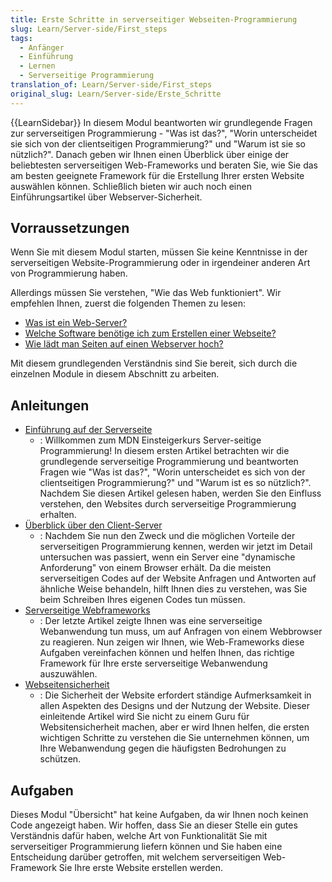 ```yaml
---
title: Erste Schritte in serverseitiger Webseiten-Programmierung
slug: Learn/Server-side/First_steps
tags:
  - Anfänger
  - Einführung
  - Lernen
  - Serverseitige Programmierung
translation_of: Learn/Server-side/First_steps
original_slug: Learn/Server-side/Erste_Schritte
---
```

{{LearnSidebar}}
In diesem Modul beantworten wir grundlegende Fragen zur serverseitigen Programmierung - "Was ist das?", "Worin unterscheidet sie sich von der clientseitigen Programmierung?" und "Warum ist sie so nützlich?". Danach geben wir Ihnen einen Überblick über einige der beliebtesten serverseitigen Web-Frameworks und beraten Sie, wie Sie das am besten geeignete Framework für die Erstellung Ihrer ersten Website auswählen können. Schließlich bieten wir auch noch einen Einführungsartikel über Webserver-Sicherheit.

## Vorraussetzungen

Wenn Sie mit diesem Modul starten, müssen Sie keine Kenntnisse in der serverseitigen Website-Programmierung oder in irgendeiner anderen Art von Programmierung haben.

Allerdings müssen Sie verstehen, "Wie das Web funktioniert". Wir empfehlen Ihnen, zuerst die folgenden Themen zu lesen:

- [Was ist ein Web-Server?](/de/docs/Learn/Common_questions/What_is_a_web_server)
- [Welche Software benötige ich zum Erstellen einer Webseite?](/de/docs/Learn/Common_questions/What_software_do_I_need)
- [Wie lädt man Seiten auf einen Webserver hoch?](/de/docs/Learn/Common_questions/Upload_files_to_a_web_server)

Mit diesem grundlegenden Verständnis sind Sie bereit, sich durch die einzelnen Module in diesem Abschnitt zu arbeiten.

## Anleitungen

- [Einführung auf der Serverseite](/de/docs/Learn/Server-side/First_steps/Introduction)
  - : Willkommen zum MDN Einsteigerkurs Server-seitige Programmierung! In diesem ersten Artikel betrachten wir die grundlegende serverseitige Programmierung und beantworten Fragen wie "Was ist das?", "Worin unterscheidet es sich von der clientseitigen Programmierung?" und "Warum ist es so nützlich?". Nachdem Sie diesen Artikel gelesen haben, werden Sie den Einfluss verstehen, den Websites durch serverseitige Programmierung erhalten.
- [Überblick über den Client-Server](/de/docs/Learn/Server-side/First_steps/Client-Server_overview)
  - : Nachdem Sie nun den Zweck und die möglichen Vorteile der serverseitigen Programmierung kennen, werden wir jetzt im Detail untersuchen was passiert, wenn ein Server eine "dynamische Anforderung" von einem Browser erhält. Da die meisten serverseitigen Codes auf der Website Anfragen und Antworten auf ähnliche Weise behandeln, hilft Ihnen dies zu verstehen, was Sie beim Schreiben Ihres eigenen Codes tun müssen.
- [Serverseitige Webframeworks](/de/docs/Learn/Server-side/First_steps/Web_frameworks)
  - : Der letzte Artikel zeigte Ihnen was eine serverseitige Webanwendung tun muss, um auf Anfragen von einem Webbrowser zu reagieren. Nun zeigen wir Ihnen, wie Web-Frameworks diese Aufgaben vereinfachen können und helfen Ihnen, das richtige Framework für Ihre erste serverseitige Webanwendung auszuwählen.
- [Webseitensicherheit](/de/docs/Learn/Server-side/First_steps/Website_security)
  - : Die Sicherheit der Website erfordert ständige Aufmerksamkeit in allen Aspekten des Designs und der Nutzung der Website. Dieser einleitende Artikel wird Sie nicht zu einem Guru für Websitensicherheit machen, aber er wird Ihnen helfen, die ersten wichtigen Schritte zu verstehen die Sie unternehmen können, um Ihre Webanwendung gegen die häufigsten Bedrohungen zu schützen.

## Aufgaben

Dieses Modul "Übersicht" hat keine Aufgaben, da wir Ihnen noch keinen Code angezeigt haben. Wir hoffen, dass Sie an dieser Stelle ein gutes Verständnis dafür haben, welche Art von Funktionalität Sie mit serverseitiger Programmierung liefern können und Sie haben eine Entscheidung darüber getroffen, mit welchem serverseitigen Web-Framework Sie Ihre erste Website erstellen werden.
